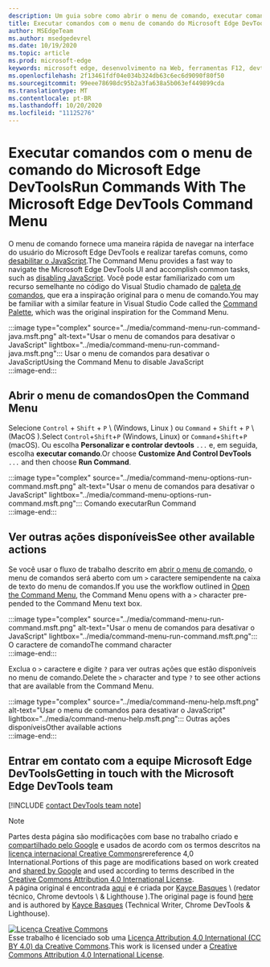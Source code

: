 ```yaml
---
description: Um guia sobre como abrir o menu de comando, executar comandos, revisar outras ações e muito mais.
title: Executar comandos com o menu de comando do Microsoft Edge DevTools
author: MSEdgeTeam
ms.author: msedgedevrel
ms.date: 10/19/2020
ms.topic: article
ms.prod: microsoft-edge
keywords: microsoft edge, desenvolvimento na Web, ferramentas F12, devtools
ms.openlocfilehash: 2f13461fdf04e034b324db63c6ec6d9090f80f50
ms.sourcegitcommit: 99eee78698dc95b2a3fa638a5b063ef449899cda
ms.translationtype: MT
ms.contentlocale: pt-BR
ms.lasthandoff: 10/20/2020
ms.locfileid: "11125276"
---
```

<!-- Copyright Kayce Basques 

   Licensed under the Apache License, Version 2.0 (the "License");
   you may not use this file except in compliance with the License.
   You may obtain a copy of the License at

       https://www.apache.org/licenses/LICENSE-2.0

   Unless required by applicable law or agreed to in writing, software
   distributed under the License is distributed on an "AS IS" BASIS,
   WITHOUT WARRANTIES OR CONDITIONS OF ANY KIND, either express or implied.
   See the License for the specific language governing permissions and
   limitations under the License.  -->  

# <span data-ttu-id="22561-104">Executar comandos com o menu de comando do Microsoft Edge DevTools</span><span class="sxs-lookup"><span data-stu-id="22561-104">Run Commands With The Microsoft Edge DevTools Command Menu</span></span>  

  

<span data-ttu-id="22561-105">O menu de comando fornece uma maneira rápida de navegar na interface do usuário do Microsoft Edge DevTools e realizar tarefas comuns, como [desabilitar o JavaScript][JavascriptDisable].</span><span class="sxs-lookup"><span data-stu-id="22561-105">The Command Menu provides a fast way to navigate the Microsoft Edge DevTools UI and accomplish common tasks, such as [disabling JavaScript][JavascriptDisable].</span></span>  <span data-ttu-id="22561-106">Você pode estar familiarizado com um recurso semelhante no código do Visual Studio chamado de [paleta de comandos][VisualStudioCodeUICommandPalette], que era a inspiração original para o menu de comando.</span><span class="sxs-lookup"><span data-stu-id="22561-106">You may be familiar with a similar feature in Visual Studio Code called the [Command Palette][VisualStudioCodeUICommandPalette], which was the original inspiration for the Command Menu.</span></span>  

:::image type="complex" source="../media/command-menu-run-command-java.msft.png" alt-text="Usar o menu de comandos para desativar o JavaScript" lightbox="../media/command-menu-run-command-java.msft.png":::
   <span data-ttu-id="22561-108">Usar o menu de comandos para desativar o JavaScript</span><span class="sxs-lookup"><span data-stu-id="22561-108">Using the Command Menu to disable JavaScript</span></span>  
:::image-end:::  

## <span data-ttu-id="22561-109">Abrir o menu de comandos</span><span class="sxs-lookup"><span data-stu-id="22561-109">Open the Command Menu</span></span>  

<span data-ttu-id="22561-110">Selecione `Control` + `Shift` + `P` \ (Windows, Linux \) ou `Command` + `Shift` + `P` \ (MacOS \).</span><span class="sxs-lookup"><span data-stu-id="22561-110">Select `Control`+`Shift`+`P` \(Windows, Linux\) or `Command`+`Shift`+`P` \(macOS\).</span></span> <span data-ttu-id="22561-111">Ou escolha **Personalizar e controlar devtools** `...` e, em seguida, escolha **executar comando**.</span><span class="sxs-lookup"><span data-stu-id="22561-111">Or choose **Customize And Control DevTools** `...` and then choose **Run Command**.</span></span>  

:::image type="complex" source="../media/command-menu-options-run-command.msft.png" alt-text="Usar o menu de comandos para desativar o JavaScript" lightbox="../media/command-menu-options-run-command.msft.png":::
   <span data-ttu-id="22561-113">Comando executar</span><span class="sxs-lookup"><span data-stu-id="22561-113">Run Command</span></span>  
:::image-end:::  

## <span data-ttu-id="22561-114">Ver outras ações disponíveis</span><span class="sxs-lookup"><span data-stu-id="22561-114">See other available actions</span></span>  

<span data-ttu-id="22561-115">Se você usar o fluxo de trabalho descrito em [abrir o menu de comando](#open-the-command-menu), o menu de comandos será aberto com um `>` caractere semipendente na caixa de texto do menu de comandos.</span><span class="sxs-lookup"><span data-stu-id="22561-115">If you use the workflow outlined in [Open the Command Menu](#open-the-command-menu), the Command Menu opens with a `>` character pre-pended to the Command Menu text box.</span></span>  

:::image type="complex" source="../media/command-menu-run-command.msft.png" alt-text="Usar o menu de comandos para desativar o JavaScript" lightbox="../media/command-menu-run-command.msft.png":::
   <span data-ttu-id="22561-117">O caractere de comando</span><span class="sxs-lookup"><span data-stu-id="22561-117">The command character</span></span>  
:::image-end:::  

<span data-ttu-id="22561-118">Exclua o `>` caractere e digite `?` para ver outras ações que estão disponíveis no menu de comando.</span><span class="sxs-lookup"><span data-stu-id="22561-118">Delete the `>` character and type `?` to see other actions that are available from the Command Menu.</span></span>  

:::image type="complex" source="../media/command-menu-help.msft.png" alt-text="Usar o menu de comandos para desativar o JavaScript" lightbox="../media/command-menu-help.msft.png":::
   <span data-ttu-id="22561-120">Outras ações disponíveis</span><span class="sxs-lookup"><span data-stu-id="22561-120">Other available actions</span></span>  
:::image-end:::  

## <span data-ttu-id="22561-121">Entrar em contato com a equipe Microsoft Edge DevTools</span><span class="sxs-lookup"><span data-stu-id="22561-121">Getting in touch with the Microsoft Edge DevTools team</span></span>  

[!INCLUDE [contact DevTools team note](../includes/contact-devtools-team-note.md)]  

<!-- links -->  

[JavascriptDisable]: ../javascript/disable.md "Desabilitar JavaScript com o Microsoft Edge DevTools | Documentos da Microsoft"  

[VisualStudioCodeUICommandPalette]: https://code.visualstudio.com/docs/getstarted/userinterface#_command-palette "Paleta de comandos-UI de código do Visual Studio"  

> [!NOTE]
> <span data-ttu-id="22561-124">Partes desta página são modificações com base no trabalho criado e [compartilhado pelo Google][GoogleSitePolicies] e usados de acordo com os termos descritos na [licença internacional Creative Commons][CCA4IL]rereference 4,0 International.</span><span class="sxs-lookup"><span data-stu-id="22561-124">Portions of this page are modifications based on work created and [shared by Google][GoogleSitePolicies] and used according to terms described in the [Creative Commons Attribution 4.0 International License][CCA4IL].</span></span>  
> <span data-ttu-id="22561-125">A página original é encontrada [aqui](https://developers.google.com/web/tools/chrome-devtools/command-menu/index) e é criada por [Kayce Basques][KayceBasques] \ (redator técnico, Chrome devtools \ & Lighthouse \).</span><span class="sxs-lookup"><span data-stu-id="22561-125">The original page is found [here](https://developers.google.com/web/tools/chrome-devtools/command-menu/index) and is authored by [Kayce Basques][KayceBasques] \(Technical Writer, Chrome DevTools \& Lighthouse\).</span></span>  

[![Licença Creative Commons][CCby4Image]][CCA4IL]  
<span data-ttu-id="22561-127">Esse trabalho é licenciado sob uma [Licença Attribution 4.0 International (CC BY 4.0) da Creative Commons][CCA4IL].</span><span class="sxs-lookup"><span data-stu-id="22561-127">This work is licensed under a [Creative Commons Attribution 4.0 International License][CCA4IL].</span></span>  

[CCA4IL]: https://creativecommons.org/licenses/by/4.0  
[CCby4Image]: https://i.creativecommons.org/l/by/4.0/88x31.png  
[GoogleSitePolicies]: https://developers.google.com/terms/site-policies  
[KayceBasques]: https://developers.google.com/web/resources/contributors/kaycebasques  
